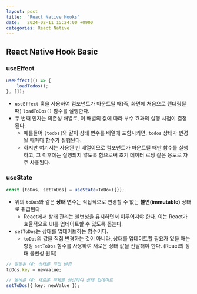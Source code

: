 ```yaml
---
layout: post
title:  "React Native Hooks"
date:   2024-02-11 15:24:00 +0900
categories: React Native
---
```

## React Native Hook Basic

### useEffect

```Typescript
useEffect(() => {
    loadTodos();
}, []);
```

- `useEffect` 훅을 사용하여 컴포넌트가 마운트될 때(즉, 화면에 처음으로 렌더링될 때) `loadToDos()` 함수를 실행한다.
- 두 번째 인자는 의존성 배열로, 이 배열의 값에 따라 부수 효과의 실행 시점이 결정된다.
  - 예를들어 `[todos]`와 같이 상태 변수를 배열에 포함시키면, `todos` 상태가 변경될 때마다 함수가 실행된다.
  - 하지만 여기서는 사용된 빈 배열이므로 컴포넌트가 마운트될 때만 함수를 실행하고, 그 이후에는 실행되지 않도록 함으로써 초기 데이터 로딩 같은 용도로 자주 사용된다.

### useState

```Typescript
const [toDos, setToDos] = useState<ToDo>({});
```

- 위의 `toDos`와 같은 **상태 변수**는 직접적으로 변경할 수 없는 **불변(immutable)** 상태로 취급된다.
  - React에서 상태 관리는 불변성을 유지하면서 이루어져야 한다. 이는 React가 효율적으로 UI를 업데이트할 수 있도록 돕는다.
- `setToDos`는 상태를 업데이트하는 함수이다.
  - `toDos`의 값을 직접 변경하는 것이 아니라, 상태를 업데이트할 필요가 있을 때는 항상 `setToDos` 함수를 사용하여 새로운 상태 값을 전달해야 한다. (React의 상태 불변성 원칙)

```Typescript
// 잘못된 예: 상태를 직접 변경
toDos.key = newValue;

// 올바른 예: 새로운 객체를 생성하여 상태 업데이트
setToDos({ key: newValue });
```
